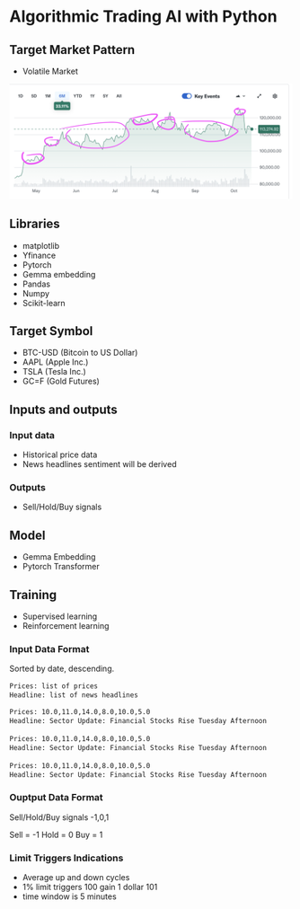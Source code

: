 # Algorithmic Trading AI with Python

## Target Market Pattern
 - Volatile Market

![Volatile Market](target-profit.png)

## Libraries
 - matplotlib
 - Yfinance
 - Pytorch
 - Gemma embedding
 - Pandas
 - Numpy
 - Scikit-learn

## Target Symbol
 - BTC-USD (Bitcoin to US Dollar)
 - AAPL (Apple Inc.)
 - TSLA (Tesla Inc.)
 - GC=F (Gold Futures)

## Inputs and outputs

### Input data
 - Historical price data 
 - News headlines sentiment will be derived

### Outputs
 - Sell/Hold/Buy signals

## Model
 - Gemma Embedding
 - Pytorch Transformer

## Training
 - Supervised learning
 - Reinforcement learning

### Input Data Format 

Sorted by date, descending.

```
Prices: list of prices
Headline: list of news headlines
```

```
Prices: 10.0,11.0,14.0,8.0,10.0,5.0
Headline: Sector Update: Financial Stocks Rise Tuesday Afternoon

Prices: 10.0,11.0,14.0,8.0,10.0,5.0
Headline: Sector Update: Financial Stocks Rise Tuesday Afternoon

Prices: 10.0,11.0,14.0,8.0,10.0,5.0
Headline: Sector Update: Financial Stocks Rise Tuesday Afternoon
```
### Ouptput Data Format
Sell/Hold/Buy signals
-1,0,1

Sell = -1
Hold = 0
Buy  = 1

### Limit Triggers Indications
- Average up and down cycles
- 1% limit triggers 100 gain 1 dollar 101
- time window is 5 minutes
